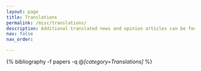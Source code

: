 ```yaml
---
layout: page
title: Translations
permalink: /misc/translations/
description: Additional translated news and opinion articles can be found by subscribing to the official《今日弗大 The Cavalier Daily》WeChat page (WeChat ID: UVaCavDaily).
nav: false
nav_order:

---
```


<!-- _pages/translations.md -->
<div class="publications">

{% bibliography -f papers -q @*[category=Translations]* %}

</div>
